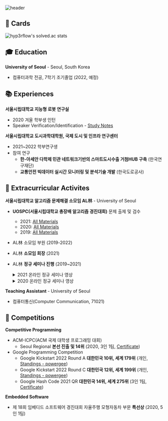 ![header](https://capsule-render.vercel.app/api?type=waving&color=auto&height=300&section=header&text=Jeonghyeon%20Kim&fontSize=90)

## 🤗 Cards

![hyp3rflow's solved.ac stats](https://github-readme-solvedac.hyp3rflow.vercel.app/api/?handle=powergee)

## 🎓 Education

**University of Seoul** - Seoul, South Korea
* 컴퓨터과학 전공, 7학기 조기졸업 (2022, 예정)

## 📚 Experiences

**서울시립대학교 지능형 로봇 연구실**

* 2020 겨울 학부생 인턴
* Speaker Verification/Identification - [Study Notes](files/IRLAB_Experiences.pdf)

**서울시립대학교 도시과학대학원, 국제 도시 및 인프라 연구센터**

* 2021~2022 학부연구생
* 참여 연구
  * **한-아세안 다학제 민관 네트워크기반의 스마트도시수출 거첨HUB 구축** (한국연구재단)
  * **교통안전 빅데이터 실시간 모니터링 및 분석기술 개발** (한국도로공사)


## 🎯 Extracurricular Activites

**서울시립대학교 알고리즘 문제해결 소모임 AL林** - University of Seoul

* **UOSPC(서울시립대학교 총장배 알고리즘 경진대회)** 문제 출제 및 검수
  * 2021: [All Materials](https://github.com/all1m-algorithm-study/uospc2021)
  * 2020: [All Materials](https://github.com/all1m-algorithm-study/uospc2020)
  * 2019: [All Materials](https://github.com/all1m-algorithm-study/uospc/tree/master/2019)
* AL林 소모임 부원 (2019-2022)
* AL林 **소모임 회장** (2021)
* AL林 **정규 세미나 진행** (2019~2021)

    <details>
    <summary>2021 온라인 정규 세미나 영상</summary>

    * [재귀 함수](https://youtu.be/xhpLfPLVdO0) (Recursive Function, 1학기 4주차)
    * [분할 정복](https://youtu.be/jhifTOyambQ) (Divide and Conquer, 1학기 5주차)
    * [기초 그래프 이론](https://youtu.be/K8-Smk5b1BE) (Elementary Graph Theory, 1학기 7주차)
    * [깊이 우선 탐색](https://youtu.be/NQR-W2Yjyis) (Depth-First Search, 1학기 8주차)
    * [이분 탐색](https://youtu.be/vVoNeHlaij4) (Binary Search, 여름방학 2주차)
    * [재귀 함수 복습](https://youtu.be/50Of7aFIIkU) (Reviewing Recursive Function, 여름방학 5주차)
    * [해시 테이블](https://youtu.be/-pzk9-DHZk0) (Hash Tables, 2학기 1주차)
    * [분리 집합](https://youtu.be/5gk4ivD_NYI) (Disjoint-Sets, 2학기 3주차)
    * [벨만-포드 & 플로이드-워샬](https://youtu.be/-3-5BMoPccg) (Bellman-Ford & Floyd-Warshall, 2학기 6주차)
    * [세그먼트 트리](https://youtu.be/4o38BFEGOhc) (Segment Tree, 2학기 8주차)
    </details>

    <details>
    <summary>2020 온라인 정규 세미나 영상</summary>

    * [DFS와 백트래킹](https://youtu.be/Qj1nGa1uQts) (Depth-First Search & Backtracking, 1학기 5주차)
    * [DFS와 백트래킹 - 연습문제 풀이](https://youtu.be/U_8YNjTWqN8) (Depth-First Search & Backtracking - Solving Practice Problems, 1학기 6주차)
    * [이분 탐색](https://youtu.be/0xhx0kCQPPA) (Binary Search, 여름방학 1주차)
    * [분할 정복](https://youtu.be/rGZjmxQc0J0) (Divide and Conquer, 여름방학 4주차)
    * [KMP와 트라이](https://youtu.be/QWOwLHIK37s) (Knuth–Morris–Pratt & Trie, 2학기 3주차)
    * [세그먼트 트리](https://youtu.be/WtkiJyvY3Gs) (Segment Tree, 2학기 7주차)
    * [해시 테이블](https://youtu.be/UKQeM7t6KPM) (Hash Tables, 겨울방학 1주차)
    </details>




**Teaching Assistant** - University of Seoul

* 컴퓨터통신(Computer Communication, 71021)


## 🥇 Competitions

**Competitive Programming**

* ACM-ICPC(ACM 국제 대학생 프로그래밍 대회)
  * Seoul Regional **본선 진출 및 14위** (2020, 3인 1팀, [Certificate](files/2020-Asia-Seoul-2020-PLACE.pdf.pdf))
* Google Programming Competition
  * Google Kickstart 2022 Round A **대한민국 10위, 세계 179위** (개인, [Standings - powergee](https://codingcompetitions.withgoogle.com/kickstart/round/00000000008cb33e))
  * Google Kickstart 2022 Round C **대한민국 12위, 세계 199위** (개인, [Standings - powergee](https://codingcompetitions.withgoogle.com/kickstart/round/00000000008cb4d1))
  * Google Hash Code 2021 QR **대한민국 14위, 세계 275위** (3인 1팀, [Certificate](files/2021-HashCode.pdf))

**Embedded Software**

* 제 18회 임베디드 소프트웨어 경진대회 자율주행 모형자동차 부문 **특선상** (2020, 5인 1팀)
